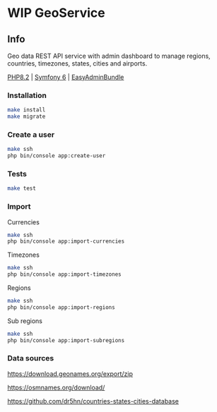 # WIP GeoService

## Info

Geo data REST API service with admin dashboard to manage regions, countries, timezones, states, cities and airports.

[PHP8.2](https://www.php.net/releases/8.2/en.php) |
[Symfony 6](https://symfony.com) |
[EasyAdminBundle](https://symfony.com/bundles/EasyAdminBundle/current/index.html)

### Installation

```bash
make install
make migrate
```

### Create a user

```bash
make ssh
php bin/console app:create-user
```

### Tests

```bash
make test
```

### Import

Currencies

```bash
make ssh
php bin/console app:import-currencies
```

Timezones

```bash
make ssh
php bin/console app:import-timezones
```

Regions

```bash
make ssh
php bin/console app:import-regions
```

Sub regions

```bash
make ssh
php bin/console app:import-subregions
```

### Data sources

https://download.geonames.org/export/zip

https://osmnames.org/download/

https://github.com/dr5hn/countries-states-cities-database
